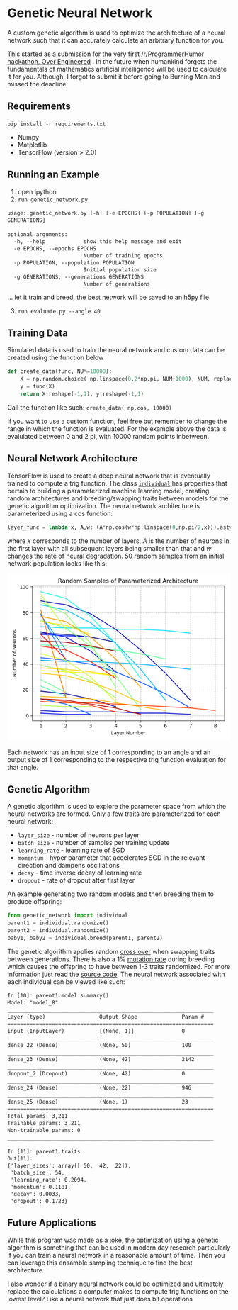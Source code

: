# Genetic Neural Network 
 A custom genetic algorithm is used to optimize the architecture of a neural network such that it can accurately calculate an arbitrary function for you.

This started as a submission for the very first [/r/ProgrammerHumor hackathon, Over Engineered](https://www.reddit.com/r/ProgrammerHumor/comments/ckhow3/the_very_first_programmerhumor_hackathon_is_now/) . In the future when humankind forgets the fundamentals of mathematics artificial intelligence will be used to calculate it for you. Although, I forgot to submit it before going to Burning Man and missed the deadline. 

## Requirements
`pip install -r requirements.txt` 
- Numpy
- Matplotlib
- TensorFlow (version > 2.0)

## Running an Example

1. open ipython
2. `run genetic_network.py`
```
usage: genetic_network.py [-h] [-e EPOCHS] [-p POPULATION] [-g GENERATIONS]

optional arguments:
  -h, --help            show this help message and exit
  -e EPOCHS, --epochs EPOCHS
                        Number of training epochs
  -p POPULATION, --population POPULATION
                        Initial population size
  -g GENERATIONS, --generations GENERATIONS
                        Number of generations
```

... let it train and breed, the best network will be saved to an h5py file

3. `run evaluate.py --angle 40`


## Training Data
Simulated data is used to train the neural network and custom data can be created using the function below
```python
def create_data(func, NUM=10000):
    X = np.random.choice( np.linspace(0,2*np.pi, NUM+1000), NUM, replace=False)
    y = func(X)
    return X.reshape(-1,1), y.reshape(-1,1)
```
Call the function like such: `create_data( np.cos, 10000)`

If you want to use a custom function, feel free but remember to change the range in which the function is evaluated. For the example above the data is evalulated between 0 and 2 pi, with 10000 random points inbetween. 

## Neural Network Architecture
TensorFlow is used to create a deep neural network that is eventually trained to compute a trig function. The class [`individual`](genetic_network.py) has properties that pertain to building a parameterized machine learning model, creating random architectures and breeding/swapping traits between models for the genetic algorithm optimization. The neural network architecture is parameterized using a cos function: 
```python
layer_func = lambda x, A,w: (A*np.cos(w*np.linspace(0,np.pi/2,x))).astype(int)
```
where *x* corresponds to the number of layers, *A* is the number of neurons in the first layer with all subsequent layers being smaller than that and *w* changes the rate of neural degradation. 50 random samples from an initial network population looks like this:

![](NN_parameterization.png)

Each network has an input size of 1 corresponding to an angle and an output size of 1 corresponding to the respective trig function evaluation for that angle. 

## Genetic Algorithm
A genetic algorithm is used to explore the parameter space from which the neural networks are formed. Only a few traits are parameterized for each neural network: 
- `layer_size` - number of neurons per layer
- `batch_size` - number of samples per training update
- `learning_rate` - learning rate of [SGD](https://www.tensorflow.org/api_docs/python/tf/keras/optimizers/SGD)
- `momentum` - hyper parameter that accelerates SGD in the relevant direction and dampens oscillations
- `decay` - time inverse decay of learning rate
- `dropout` - rate of dropout after first layer

An example generating two random models and then breeding them to produce offspring:
```python
from genetic_network import individual
parent1 = individual.randomize()
parent2 = individual.randomize()
baby1, baby2 = individual.breed(parent1, parent2)
```
The genetic algorithm applies random [cross over](https://en.wikipedia.org/wiki/Crossover_(genetic_algorithm)) when swapping traits between generations. There is also a 1% [mutation rate](https://en.wikipedia.org/wiki/Mutation_(genetic_algorithm)) during breeding which causes the offspring to have between 1-3 traits randomized. For more information just read the [source code](genetic_network.py). The neural network associated with each individual can be viewed like such:
```ipython
In [10]: parent1.model.summary()                                                                                                                                                                                                                                                            
Model: "model_8"
_________________________________________________________________
Layer (type)                 Output Shape              Param #   
=================================================================
input (InputLayer)           [(None, 1)]               0         
_________________________________________________________________
dense_22 (Dense)             (None, 50)                100       
_________________________________________________________________
dense_23 (Dense)             (None, 42)                2142      
_________________________________________________________________
dropout_2 (Dropout)          (None, 42)                0         
_________________________________________________________________
dense_24 (Dense)             (None, 22)                946       
_________________________________________________________________
dense_25 (Dense)             (None, 1)                 23        
=================================================================
Total params: 3,211
Trainable params: 3,211
Non-trainable params: 0
_________________________________________________________________

In [11]: parent1.traits                                                                                                                                                                                                                                                                     
Out[11]: 
{'layer_sizes': array([ 50,  42,  22]),
 'batch_size': 54,
 'learning_rate': 0.2094,
 'momentum': 0.1181,
 'decay': 0.0033,
 'dropout': 0.1723}
```

## Future Applications
While this program was made as a joke, the optimization using a genetic algorithm is something that can be used in modern day research particularly if you can train a neural network in a reasonable amount of time. Then you can leverage this ensamble sampling technique to find the best architecture. 

I also wonder if a binary neural network could be optimized and ultimately replace the calculations a computer makes to compute trig functions on the lowest level? Like a neural network that just does bit operations 
